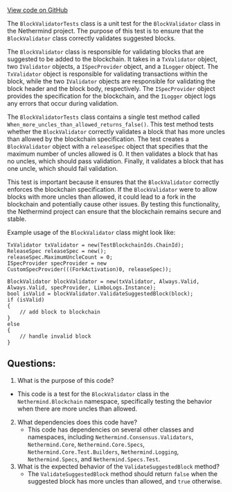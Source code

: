 [View code on GitHub](https://github.com/nethermindeth/nethermind/Nethermind.Blockchain.Test/Validators/BlockValidatorTests.cs)

The `BlockValidatorTests` class is a unit test for the `BlockValidator` class in the Nethermind project. The purpose of this test is to ensure that the `BlockValidator` class correctly validates suggested blocks. 

The `BlockValidator` class is responsible for validating blocks that are suggested to be added to the blockchain. It takes in a `TxValidator` object, two `IValidator` objects, a `ISpecProvider` object, and a `ILogger` object. The `TxValidator` object is responsible for validating transactions within the block, while the two `IValidator` objects are responsible for validating the block header and the block body, respectively. The `ISpecProvider` object provides the specification for the blockchain, and the `ILogger` object logs any errors that occur during validation. 

The `BlockValidatorTests` class contains a single test method called `When_more_uncles_than_allowed_returns_false()`. This test method tests whether the `BlockValidator` correctly validates a block that has more uncles than allowed by the blockchain specification. The test creates a `BlockValidator` object with a `releaseSpec` object that specifies that the maximum number of uncles allowed is 0. It then validates a block that has no uncles, which should pass validation. Finally, it validates a block that has one uncle, which should fail validation. 

This test is important because it ensures that the `BlockValidator` correctly enforces the blockchain specification. If the `BlockValidator` were to allow blocks with more uncles than allowed, it could lead to a fork in the blockchain and potentially cause other issues. By testing this functionality, the Nethermind project can ensure that the blockchain remains secure and stable. 

Example usage of the `BlockValidator` class might look like:

```
TxValidator txValidator = new(TestBlockchainIds.ChainId);
ReleaseSpec releaseSpec = new();
releaseSpec.MaximumUncleCount = 0;
ISpecProvider specProvider = new CustomSpecProvider(((ForkActivation)0, releaseSpec));

BlockValidator blockValidator = new(txValidator, Always.Valid, Always.Valid, specProvider, LimboLogs.Instance);
bool isValid = blockValidator.ValidateSuggestedBlock(block);
if (isValid)
{
    // add block to blockchain
}
else
{
    // handle invalid block
}
```
## Questions: 
 1. What is the purpose of this code?
   - This code is a test for the `BlockValidator` class in the `Nethermind.Blockchain` namespace, specifically testing the behavior when there are more uncles than allowed.
2. What dependencies does this code have?
   - This code has dependencies on several other classes and namespaces, including `Nethermind.Consensus.Validators`, `Nethermind.Core`, `Nethermind.Core.Specs`, `Nethermind.Core.Test.Builders`, `Nethermind.Logging`, `Nethermind.Specs`, and `Nethermind.Specs.Test`.
3. What is the expected behavior of the `ValidateSuggestedBlock` method?
   - The `ValidateSuggestedBlock` method should return `false` when the suggested block has more uncles than allowed, and `true` otherwise.